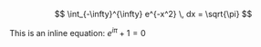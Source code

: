 <script src="https://polyfill.io/v3/polyfill.min.js?features=es6"></script>
<script id="MathJax-script" async src="https://cdn.jsdelivr.net/npm/mathjax@3/es5/tex-mml-chtml.js"></script>

<script type="math/tex">
\frac{1}{2} = 0.5
</script>

$$
\int_{-\infty}^{\infty} e^{-x^2} \, dx = \sqrt{\pi}
$$

This is an inline equation: $e^{i\pi} + 1 = 0$
